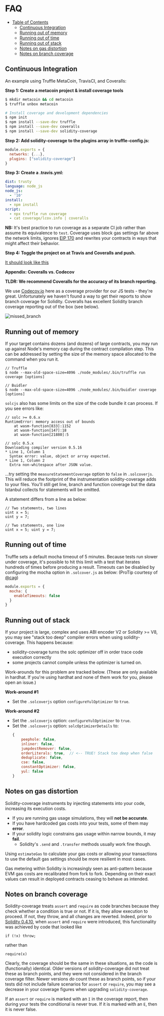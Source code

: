 # FAQ

- [Table of Contents](#contents)
  * [Continuous Integration](#continuous-integration)
  * [Running out of memory](#running-out-of-memory)
  * [Running out of time](#running-out-of-time)
  * [Running out of stack](#running-out-of-stack)
  * [Notes on gas distortion](#notes-on-gas-distortion)
  * [Notes on branch coverage](#notes-on-branch-coverage)

## Continuous Integration

An example using Truffle MetaCoin, TravisCI, and Coveralls:

**Step 1: Create a metacoin project & install coverage tools**

```bash
$ mkdir metacoin && cd metacoin
$ truffle unbox metacoin

# Install coverage and development dependencies
$ npm init
$ npm install --save-dev truffle
$ npm install --save-dev coveralls
$ npm install --save-dev solidity-coverage
```

**Step 2: Add solidity-coverage to the plugins array in truffle-config.js:**

```javascript
module.exports = {
  networks: {...},
  plugins: ["solidity-coverage"]
}
```

**Step 3: Create a .travis.yml:**

```yml
dist: trusty
language: node_js
node_js:
  - '10'
install:
  - npm install
script:
  - npx truffle run coverage
  - cat coverage/lcov.info | coveralls
```
**NB:** It's best practice to run coverage as a separate CI job rather than assume its
equivalence to `test`. Coverage uses block gas settings far above the network limits,
ignores [EIP 170][4] and rewrites your contracts in ways that might affect
their behavior.

**Step 4: Toggle the project on at Travis and Coveralls and push.**

[It should look like this][1]

**Appendix: Coveralls vs. Codecov**

**TLDR: We recommend Coveralls for the accuracy of its branch reporting.**

We use [Codecov.io][2] here as a coverage provider for our JS tests - they're great. Unfortunately we haven't found a way to get their reports to show branch coverage for Solidity. Coveralls has excellent Solidity branch coverage reporting out of the box (see below).

![missed_branch][3]


## Running out of memory

If your target contains dozens (and dozens) of large contracts, you may run up against Node's memory cap during the
contract compilation step. This can be addressed by setting the size of the memory space allocated to the command
when you run it.
```
// Truffle
$ node --max-old-space-size=4096 ./node_modules/.bin/truffle run coverage [options]

// Buidler
$ node --max-old-space-size=4096 ./node_modules/.bin/buidler coverage [options]
```

`solcjs` also has some limits on the size of the code bundle it can process. If you see errors like:

```
// solc >= 0.6.x
RuntimeError: memory access out of bounds
    at wasm-function[833]:1152
    at wasm-function[147]:18
    at wasm-function[21880]:5

// solc 0.5.x
Downloading compiler version 0.5.16
* Line 1, Column 1
  Syntax error: value, object or array expected.
* Line 1, Column 2
  Extra non-whitespace after JSON value.
```

...try setting the `measureStatementCoverage` option to `false` in `.solcoverjs`. This will reduce the footprint of
the instrumentation solidity-coverage adds to your files. You'll still get line, branch and function coverage but the data Istanbul collects
for statements will be omitted.

A statement differs from a line as below:
```solidity
// Two statements, two lines
uint x = 5;
uint y = 7;

// Two statements, one line
uint x = 5; uint y = 7;
```


## Running out of time

Truffle sets a default mocha timeout of 5 minutes. Because tests run slower under coverage, it's possible to hit this limit with a test that iterates hundreds of times before producing a result. Timeouts can be disabled by configuring the mocha option in `.solcover.js` as below: (ProTip courtesy of [@cag](https://github.com/cag))

```javascript
module.exports = {
  mocha: {
    enableTimeouts: false
  }
}
```

## Running out of stack

If your project is large, complex and uses ABI encoder V2 or Solidity >= V8, you may see "stack too deep" compiler errors when using solidity-coverage. This happens because:

+ solidity-coverage turns the solc optimizer off in order trace code execution correctly
+ some projects cannot compile unless the optimizer is turned on.

Work-arounds for this problem are tracked below. (These are only available in hardhat. If you're using hardhat and none of them work for you, please open an issue.)

**Work-around #1**
+ Set the `.solcoverjs` option `configureYulOptimizer` to `true`.

**Work-around #2**
+ Set the `.solcoverjs` option: `configureYulOptimizer` to `true`.
+ Set the `.solcoverjs` option: `solcOptimizerDetails` to:
  ```js
  {
      peephole: false,
      inliner: false,
      jumpdestRemover: false,
      orderLiterals: true,  // <-- TRUE! Stack too deep when false
      deduplicate: false,
      cse: false,
      constantOptimizer: false,
      yul: false
  }
  ```

## Notes on gas distortion

Solidity-coverage instruments by injecting statements into your code, increasing its execution costs.

+ If you are running gas usage simulations, they will **not be accurate**.
+ If you have hardcoded gas costs into your tests, some of them may **error**.
+ If your solidity logic constrains gas usage within narrow bounds, it may **fail**.
  + Solidity's `.send` and `.transfer` methods usually work fine though.

Using `estimateGas` to calculate your gas costs or allowing your transactions to use the default gas
settings should be more resilient in most cases.

Gas metering within Solidity is increasingly seen as anti-pattern because EVM gas costs are recalibrated from fork to fork. Depending on their exact values can result in deployed contracts ceasing to behave as intended.

## Notes on branch coverage

Solidity-coverage treats `assert` and `require` as code branches because they check whether a condition is true or not. If it is, they allow execution to proceed. If not, they throw, and all changes are reverted. Indeed, prior to [Solidity 0.4.10](https://github.com/ethereum/solidity/releases/tag/v0.4.10), when `assert` and `require` were introduced, this functionality was achieved by code that looked like

```
if (!x) throw;
```
rather than

```
require(x)
```

Clearly, the coverage should be the same in these situations, as the code is (functionally) identical. Older versions of solidity-coverage did not treat these as branch points, and they were not considered in the branch coverage filter. Newer versions *do* count these as branch points, so if your tests did not include failure scenarios for `assert` or `require`, you may see a decrease in your coverage figures when upgrading `solidity-coverage`.

If an `assert` or `require` is marked with an `I` in the coverage report, then during your tests the conditional is never true. If it is marked with an `E`, then it is never false.

[1]: https://coveralls.io/builds/25886294
[2]: https://codecov.io/
[3]: https://user-images.githubusercontent.com/7332026/28502310-6851f79c-6fa4-11e7-8c80-c8fd80808092.png
[4]: https://github.com/ethereum/EIPs/blob/master/EIPS/eip-170.md

